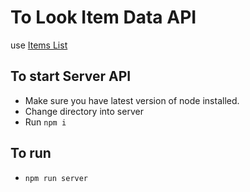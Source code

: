 # To Look Item Data API

use [Items List](https://evening-peak-42610.herokuapp.com/api/item)

## To start Server API

- Make sure you have latest version of node installed.
- Change directory into server
- Run `npm i`

## To run

- `npm run server`
